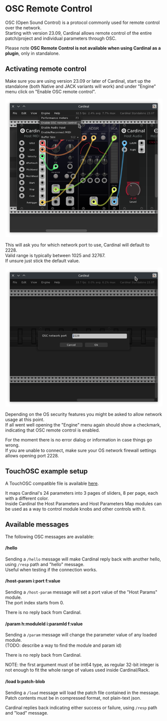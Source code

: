 # OSC Remote Control

OSC (Open Sound Control) is a protocol commonly used for remote control over the network.  
Starting with version 23.09, Cardinal allows remote control of the entire patch/project and individual parameters through OSC.

Please note **OSC Remote Control is not available when using Cardinal as a plugin**, only in standalone.

## Activating remote control

Make sure you are using version 23.09 or later of Cardinal, start up the standalone (both Native and JACK variants will work) and under "Engine" menu click on "Enable OSC remote control".

![screenshot](Docs_Remote-Control-1.png "Screenshot")

This will ask you for which network port to use, Cardinal will default to 2228.  
Valid range is typically between 1025 and 32767.  
If unsure just stick the default value.

![screenshot](Docs_Remote-Control-2.png "Screenshot")

Depending on the OS security features you might be asked to allow network usage at this point.  
If all went well opening the "Engine" menu again should show a checkmark, indicating that OSC remote control is enabled.

For the moment there is no error dialog or information in case things go wrong.  
If you are unable to connect, make sure your OS network firewall settings allows opening port 2228.

## TouchOSC example setup

A TouchOSC compatible file is available [here](https://github.com/DISTRHO/Cardinal/raw/main/patches/touchosc/24-direct-fader-params.tosc).

It maps Cardinal's 24 parameters into 3 pages of sliders, 8 per page, each with a different color.  
Inside Cardinal the Host Parameters and Host Parameters Map modules can be used as a way to control module knobs and other controls with it.

## Available messages

The following OSC messages are available:

#### /hello

Sending a `/hello` message will make Cardinal reply back with another hello, using `/resp` path and "hello" message.  
Useful when testing if the connection works.

#### /host-param i:port f:value

Sending a `/host-param` message will set a port value of the "Host Params" module.  
The port index starts from 0.

There is no reply back from Cardinal.

#### /param h:moduleId i:paramId f:value

Sending a `/param` message will change the parameter value of any loaded module.  
(TODO: describe a way to find the module and param id)

There is no reply back from Cardinal.

NOTE: the first argument must of be int64 type, as regular 32-bit integer is not enough to fit the whole range of values used inside Cardinal/Rack.

#### /load b:patch-blob

Sending a `/load` message will load the patch file contained in the message.  
Patch contents must be in compressed format, not plain-text json.

Cardinal replies back indicating either success or failure, using `/resp` path and "load" message.

